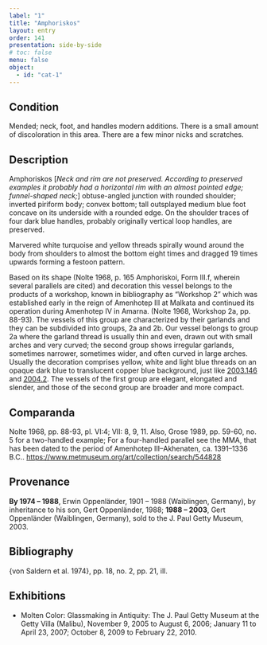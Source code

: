 ```yaml
---
label: "1"
title: "Amphoriskos"
layout: entry
order: 141
presentation: side-by-side
# toc: false
menu: false
object:
  - id: "cat-1"
---
```


## Condition

Mended; neck, foot, and handles modern additions. There is a small amount of discoloration in this area. There are a few minor nicks and scratches. 

## Description 

Amphoriskos [*Neck and rim are not preserved. According to preserved examples it probably had a horizontal rim with an almost pointed edge; funnel-shaped neck;*] obtuse-angled junction with rounded shoulder; inverted piriform body; convex bottom; tall outsplayed medium blue foot concave on its underside with a rounded edge. On the shoulder traces of four dark blue handles, probably originally vertical loop handles, are preserved.

Marvered white turquoise and yellow threads spirally wound around the body from shoulders to almost the bottom eight times and dragged 19 times upwards forming a festoon pattern. 

Based on its shape (Nolte 1968, p. 165 Amphoriskoi, Form III.f, wherein several parallels are cited) and decoration this vessel belongs to the products of a workshop, known in bibliography as “Workshop 2” which was established early in the reign of Amenhotep III at Malkata and continued its operation during Amenhotep IV in Amarna. (Nolte 1968, Workshop 2a, pp. 88-93). The vessels of this group are characterized by their garlands and they can be subdivided into groups, 2a and 2b. Our vessel belongs to group 2a where the garland thread is usually thin and even, drawn out with small arches and very curved; the second group shows irregular garlands, sometimes narrower, sometimes wider, and often curved in large arches. Usually the decoration comprises yellow, white and light blue threads on an opaque dark blue to translucent copper blue background, just like [2003.146](#) and [2004.2](#). The vessels of the first group are elegant, elongated and slender, and those of the second group are broader and more compact.

## Comparanda

Nolte 1968, pp. 88-93, pl. VI:4; VII: 8, 9, 11. Also, Grose 1989, pp. 59-60, no. 5 for a two-handled example; For a four-handled parallel see the MMA, that has been dated to the period of Amenhotep III–Akhenaten, ca. 1391–1336 B.C.. https://www.metmuseum.org/art/collection/search/544828
 
## Provenance

**By 1974 – 1988**, Erwin Oppenländer, 1901 – 1988 (Waiblingen, Germany), by inheritance to his son, Gert Oppenländer, 1988; **1988 – 2003**, Gert Oppenländer (Waiblingen, Germany), sold to the J. Paul Getty Museum, 2003.

## Bibliography

{von Saldern et al. 1974}, pp. 18, no. 2, pp. 21, ill.

## Exhibitions

- Molten Color: Glassmaking in Antiquity: The J. Paul Getty Museum at the Getty Villa (Malibu), November 9, 2005 to August 6, 2006; January 11 to April 23, 2007; October 8, 2009 to February 22, 2010.
